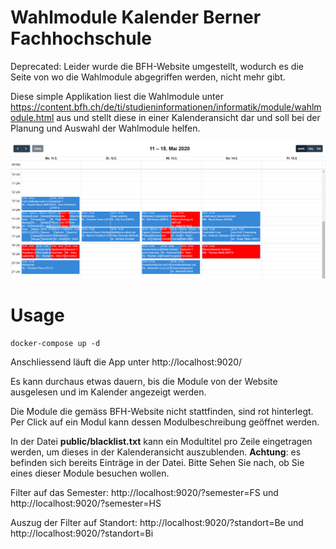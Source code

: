 # Wahlmodule Kalender Berner Fachhochschule
Deprecated: Leider wurde die BFH-Website umgestellt, wodurch es die Seite von wo die Wahlmodule abgegriffen werden, nicht mehr gibt.

Diese simple Applikation liest die Wahlmodule unter https://content.bfh.ch/de/ti/studieninformationen/informatik/module/wahlmodule.html aus und stellt diese in einer Kalenderansicht dar und soll bei der Planung und Auswahl der Wahlmodule helfen.

![Preview](https://github.com/LukasSeglias/bfh-wahlmodule-calendar/raw/master/preview.PNG "Vorschau")

# Usage
```
docker-compose up -d
```

Anschliessend läuft die App unter http://localhost:9020/

Es kann durchaus etwas dauern, bis die Module von der Website ausgelesen und im Kalender angezeigt werden. 

Die Module die gemäss BFH-Website nicht stattfinden, sind rot hinterlegt. Per Click auf ein Modul kann dessen Modulbeschreibung geöffnet werden. 

In der Datei **public/blacklist.txt** kann ein Modultitel pro Zeile eingetragen werden, um dieses in der Kalenderansicht auszublenden. **Achtung**: es befinden sich bereits Einträge in der Datei. Bitte Sehen Sie nach, ob Sie eines dieser Module besuchen wollen. 

Filter auf das Semester: http://localhost:9020/?semester=FS und http://localhost:9020/?semester=HS

Auszug der Filter auf Standort: http://localhost:9020/?standort=Be und http://localhost:9020/?standort=Bi

